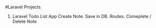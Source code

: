 #Laravel Projects

1. Laravel Todo List App
Create Note.
Save in DB.
Routes.
Comeplete / Delete Note 
